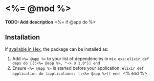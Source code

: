 # <%= @mod %>

**TODO: Add description**
<%= if @app do %>
## Installation
If [available in Hex](https://hex.pm/docs/publish), the package can be installed as:
  1. Add `<%= @app %>` to your list of dependencies in `mix.exs`:
    ```elixir
    def deps do
      [{:<%= @app %>, "~> 0.1.0"}]
    end
    ```
  2. Ensure `<%= @app %>` is started before your application:
    ```elixir
    def application do
      [applications: [:<%= @app %>]]
    end
    ```
<% end %>
